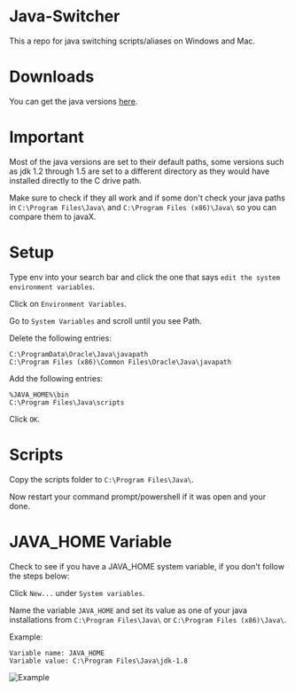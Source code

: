 # Java-Switcher

This a repo for java switching scripts/aliases on Windows and Mac.

# Downloads

You can get the java versions [here](https://www.oracle.com/java/technologies/downloads/archive/).

# Important

Most of the java versions are set to their default paths, some versions such as jdk 1.2 through 1.5 are set to a different directory as they would have installed directly to the C drive path.

Make sure to check if they all work and if some don't check your java paths in `C:\Program Files\Java\` and `C:\Program Files (x86)\Java\` so you can compare them to javaX.

# Setup

Type env into your search bar and click the one that says `edit the system environment variables`.

Click on `Environment Variables`.

Go to `System Variables` and scroll until you see Path.

Delete the following entries:

```
C:\ProgramData\Oracle\Java\javapath
C:\Program Files (x86)\Common Files\Oracle\Java\javapath
```

Add the following entries:

```
%JAVA_HOME%\bin
C:\Program Files\Java\scripts
```

Click `OK`.

# Scripts

Copy the scripts folder to `C:\Program Files\Java\`.

Now restart your command prompt/powershell if it was open and your done.

# JAVA_HOME Variable

Check to see if you have a JAVA_HOME system variable, if you don't follow the steps below:

Click `New...` under `System variables`.

Name the variable `JAVA_HOME` and set its value as one of your java installations from `C:\Program Files\Java\` or `C:\Program Files (x86)\Java\`.

Example:

```
Variable name: JAVA_HOME
Variable value: C:\Program Files\Java\jdk-1.8
```

![Example](https://i.imgur.com/7O771a2.png)
